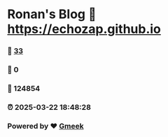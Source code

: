 # Ronan's Blog :link: https://echozap.github.io 
### :page_facing_up: [33](https://echozap.github.io/tag.html) 
### :speech_balloon: 0 
### :hibiscus: 124854 
### :alarm_clock: 2025-03-22 18:48:28 
### Powered by :heart: [Gmeek](https://github.com/Meekdai/Gmeek)
